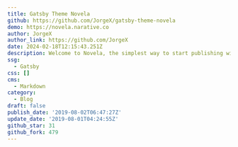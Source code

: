 ```yaml
---
title: Gatsby Theme Novela
github: https://github.com/JorgeX/gatsby-theme-novela
demo: https://novela.narative.co
author: JorgeX
author_link: https://github.com/JorgeX
date: 2024-02-18T12:15:43.251Z
description: Welcome to Novela, the simplest way to start publishing with Gatsby.
ssg:
  - Gatsby
css: []
cms:
  - Markdown
category:
  - Blog
draft: false
publish_date: '2019-08-02T06:47:27Z'
update_date: '2019-08-01T04:24:55Z'
github_star: 31
github_fork: 479
---
```

